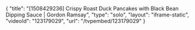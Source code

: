 {
    "title": "[1508429236] Crispy Roast Duck Pancakes with Black Bean Dipping Sauce | Gordon Ramsay",
    "type": "solo",
    "layout": "iframe-static",
    "videoId": "123179029",
    "url": "\/tvpembed\/123179029"
}